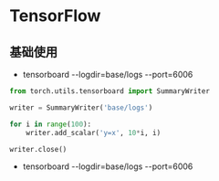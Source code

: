 # TensorFlow

## 基础使用

* tensorboard --logdir=base/logs --port=6006 

``` python
from torch.utils.tensorboard import SummaryWriter

writer = SummaryWriter('base/logs')

for i in range(100):
    writer.add_scalar('y=x', 10*i, i)

writer.close()
``` 

* tensorboard --logdir=base/logs --port=6006    